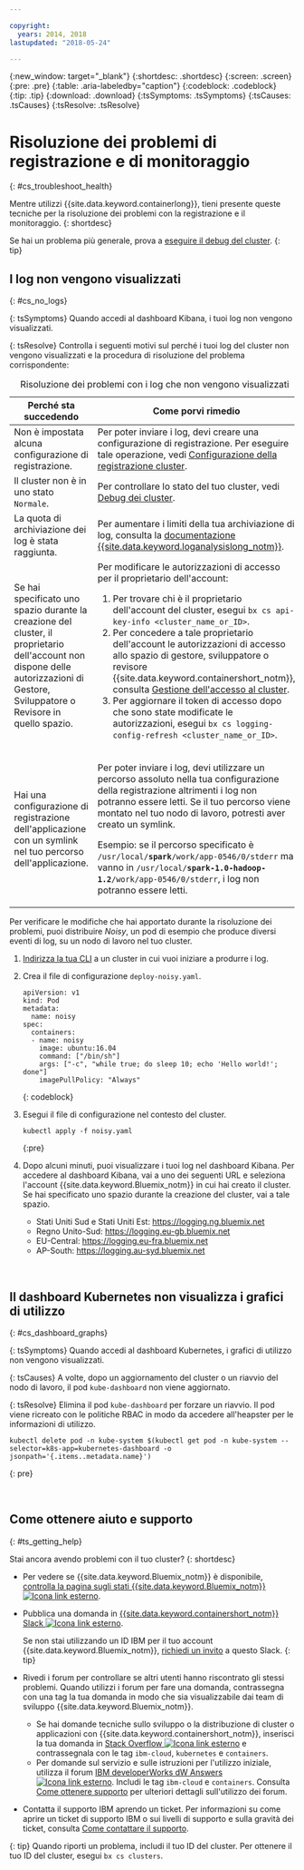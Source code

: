 ```yaml
---

copyright:
  years: 2014, 2018
lastupdated: "2018-05-24"

---
```


{:new_window: target="_blank"}
{:shortdesc: .shortdesc}
{:screen: .screen}
{:pre: .pre}
{:table: .aria-labeledby="caption"}
{:codeblock: .codeblock}
{:tip: .tip}
{:download: .download}
{:tsSymptoms: .tsSymptoms}
{:tsCauses: .tsCauses}
{:tsResolve: .tsResolve}



# Risoluzione dei problemi di registrazione e di monitoraggio
{: #cs_troubleshoot_health}

Mentre utilizzi {{site.data.keyword.containerlong}}, tieni presente queste tecniche per la risoluzione dei problemi con la registrazione e il monitoraggio.
{: shortdesc}

Se hai un problema più generale, prova a [eseguire il debug del cluster](cs_troubleshoot.html).
{: tip}

## I log non vengono visualizzati
{: #cs_no_logs}

{: tsSymptoms}
Quando accedi al dashboard Kibana, i tuoi log non vengono visualizzati.

{: tsResolve}
Controlla i seguenti motivi sul perché i tuoi log del cluster non vengono visualizzati e la procedura di risoluzione del problema corrispondente:

<table>
<caption>Risoluzione dei problemi con i log che non vengono visualizzati</caption>
  <col width="40%">
  <col width="60%">
  <thead>
    <tr>
      <th>Perché sta succedendo</th>
      <th>Come porvi rimedio</th>
    </tr>
 </thead>
 <tbody>
  <tr>
    <td>Non è impostata alcuna configurazione di registrazione.</td>
    <td>Per poter inviare i log, devi creare una configurazione di registrazione. Per eseguire tale operazione, vedi <a href="cs_health.html#logging">Configurazione della registrazione cluster</a>.</td>
  </tr>
  <tr>
    <td>Il cluster non è in uno stato <code>Normale</code>.</td>
    <td>Per controllare lo stato del tuo cluster, vedi <a href="cs_troubleshoot.html#debug_clusters">Debug dei cluster</a>.</td>
  </tr>
  <tr>
    <td>La quota di archiviazione dei log è stata raggiunta. </td>
    <td>Per aumentare i limiti della tua archiviazione di log, consulta la <a href="/docs/services/CloudLogAnalysis/troubleshooting/error_msgs.html">documentazione {{site.data.keyword.loganalysislong_notm}}</a>.</td>
  </tr>
  <tr>
    <td>Se hai specificato uno spazio durante la creazione del cluster, il proprietario dell'account non dispone delle autorizzazioni di Gestore, Sviluppatore o Revisore in quello spazio.</td>
      <td>Per modificare le autorizzazioni di accesso per il proprietario dell'account:
      <ol><li>Per trovare chi è il proprietario dell'account del cluster, esegui <code>bx cs api-key-info &lt;cluster_name_or_ID&gt;</code>.</li>
      <li>Per concedere a tale proprietario dell'account le autorizzazioni di accesso allo spazio di gestore, sviluppatore o revisore {{site.data.keyword.containershort_notm}}, consulta <a href="cs_users.html">Gestione dell'accesso al cluster</a>.</li>
      <li>Per aggiornare il token di accesso dopo che sono state modificate le autorizzazioni, esegui <code>bx cs logging-config-refresh &lt;cluster_name_or_ID&gt;</code>.</li></ol></td>
    </tr>
    <tr>
      <td>Hai una configurazione di registrazione dell'applicazione con un symlink nel tuo percorso dell'applicazione.</td>
      <td><p>Per poter inviare i log, devi utilizzare un percorso assoluto nella tua configurazione della registrazione altrimenti i log non potranno essere letti. Se il tuo percorso viene montato nel tuo nodo di lavoro, potresti aver creato un symlink.</p> <p>Esempio: se il percorso specificato è <code>/usr/local/<b>spark</b>/work/app-0546/0/stderr</code> ma vanno in <code>/usr/local/<b>spark-1.0-hadoop-1.2</b>/work/app-0546/0/stderr</code>, i log non potranno essere letti. </p></td>
    </tr>
  </tbody>
</table>

Per verificare le modifiche che hai apportato durante la risoluzione dei problemi, puoi distribuire *Noisy*, un pod di esempio che produce diversi eventi di log, su un nodo di lavoro nel tuo cluster.

  1. [Indirizza la tua CLI](cs_cli_install.html#cs_cli_configure) a un cluster in cui vuoi iniziare a produrre i log.

  2. Crea il file di configurazione `deploy-noisy.yaml`.

      ```
      apiVersion: v1
      kind: Pod
      metadata:
        name: noisy
      spec:
        containers:
        - name: noisy
          image: ubuntu:16.04
          command: ["/bin/sh"]
          args: ["-c", "while true; do sleep 10; echo 'Hello world!'; done"]
          imagePullPolicy: "Always"
        ```
        {: codeblock}

  3. Esegui il file di configurazione nel contesto del cluster.

        ```
        kubectl apply -f noisy.yaml
        ```
        {:pre}

  4. Dopo alcuni minuti, puoi visualizzare i tuoi log nel dashboard Kibana. Per accedere al dashboard Kibana, vai a uno dei seguenti URL e seleziona l'account {{site.data.keyword.Bluemix_notm}} in cui hai creato il cluster. Se hai specificato uno spazio durante la creazione del cluster, vai a tale spazio.
      - Stati Uniti Sud e Stati Uniti Est: https://logging.ng.bluemix.net
      - Regno Unito-Sud: https://logging.eu-gb.bluemix.net
      - EU-Central: https://logging.eu-fra.bluemix.net
      - AP-South: https://logging.au-syd.bluemix.net

<br />


## Il dashboard Kubernetes non visualizza i grafici di utilizzo
{: #cs_dashboard_graphs}

{: tsSymptoms}
Quando accedi al dashboard Kubernetes, i grafici di utilizzo non vengono visualizzati.

{: tsCauses}
A volte, dopo un aggiornamento del cluster o un riavvio del nodo di lavoro, il pod `kube-dashboard` non viene aggiornato.

{: tsResolve}
Elimina il pod `kube-dashboard` per forzare un riavvio. Il pod viene ricreato con le politiche RBAC in modo da accedere all'heapster per le informazioni di utilizzo.

  ```
  kubectl delete pod -n kube-system $(kubectl get pod -n kube-system --selector=k8s-app=kubernetes-dashboard -o jsonpath='{.items..metadata.name}')
  ```
  {: pre}

<br />


## Come ottenere aiuto e supporto
{: #ts_getting_help}

Stai ancora avendo problemi con il tuo cluster?
{: shortdesc}

-   Per vedere se {{site.data.keyword.Bluemix_notm}} è disponibile, [controlla la pagina sugli stati {{site.data.keyword.Bluemix_notm}} ![Icona link esterno](../icons/launch-glyph.svg "Icona link esterno")](https://developer.ibm.com/bluemix/support/#status).
-   Pubblica una domanda in [{{site.data.keyword.containershort_notm}} Slack ![Icona link esterno](../icons/launch-glyph.svg "Icona link esterno")](https://ibm-container-service.slack.com).

    Se non stai utilizzando un ID IBM per il tuo account {{site.data.keyword.Bluemix_notm}}, [richiedi un invito](https://bxcs-slack-invite.mybluemix.net/) a questo Slack.
    {: tip}
-   Rivedi i forum per controllare se altri utenti hanno riscontrato gli stessi problemi. Quando utilizzi i forum per fare una domanda, contrassegna con una tag la tua domanda in modo che sia visualizzabile dai team di sviluppo {{site.data.keyword.Bluemix_notm}}.

    -   Se hai domande tecniche sullo sviluppo o la distribuzione di cluster o applicazioni con
{{site.data.keyword.containershort_notm}}, inserisci la tua domanda in
[Stack Overflow ![Icona link esterno](../icons/launch-glyph.svg "Icona link esterno")](https://stackoverflow.com/questions/tagged/ibm-cloud+containers) e contrassegnala con le tag `ibm-cloud`, `kubernetes` e `containers`.
    -   Per domande sul servizio e sulle istruzioni per l'utilizzo iniziale, utilizza il forum
[IBM developerWorks dW Answers ![Icona link esterno](../icons/launch-glyph.svg "Icona link esterno")](https://developer.ibm.com/answers/topics/containers/?smartspace=bluemix). Includi le tag `ibm-cloud`
e `containers`.
    Consulta [Come ottenere supporto](/docs/get-support/howtogetsupport.html#using-avatar) per ulteriori dettagli sull'utilizzo dei forum.

-   Contatta il supporto IBM aprendo un ticket. Per informazioni su come aprire un ticket di supporto IBM o sui livelli di supporto e sulla gravità dei ticket, consulta [Come contattare il supporto](/docs/get-support/howtogetsupport.html#getting-customer-support).

{: tip}
Quando riporti un problema, includi il tuo ID del cluster. Per ottenere il tuo ID del cluster, esegui `bx cs clusters`.

